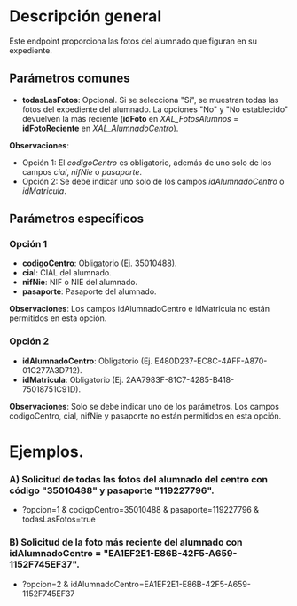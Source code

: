# Descripción general

Este endpoint proporciona las fotos del alumnado que figuran en su expediente.

## Parámetros comunes

* **todasLasFotos**: Opcional. Si se selecciona "Sí", se muestran todas las fotos del expediente del alumnado. La opciones "No" y "No establecido" devuelven la más reciente (**idFoto** en *XAL_FotosAlumnos* = **idFotoReciente** en *XAL_AlumnadoCentro*).

**Observaciones**:
* Opción 1: El *codigoCentro* es obligatorio, además de uno solo de los campos *cial*, *nifNie* o *pasaporte*.
* Opción 2: Se debe indicar uno solo de los campos *idAlumnadoCentro* o *idMatricula*.

## Parámetros específicos

### Opción 1
* **codigoCentro**: Obligatorio (Ej. 35010488).
* **cial**: CIAL del alumnado.
* **nifNie**: NIF o NIE del alumnado.
* **pasaporte**: Pasaporte del alumnado.

**Observaciones**: Los campos idAlumnadoCentro e idMatricula no están permitidos en esta opción.

### Opción 2
* **idAlumnadoCentro**: Obligatorio (Ej. E480D237-EC8C-4AFF-A870-01C277A3D712).
* **idMatricula**: Obligatorio (Ej. 2AA7983F-81C7-4285-B418-75018751C91D).

**Observaciones**: Solo se debe indicar uno de los parámetros. Los campos codigoCentro, cial, nifNie y pasaporte no están permitidos en esta opción.

# Ejemplos.
### A) Solicitud de todas las fotos del alumnado del centro con código "35010488" y pasaporte "119227796".
* ?opcion=1 & codigoCentro=35010488 & pasaporte=119227796 & todasLasFotos=true

### B) Solicitud de la foto más reciente del alumnado con idAlumnadoCentro = "EA1EF2E1-E86B-42F5-A659-1152F745EF37".
* ?opcion=2 & idAlumnadoCentro=EA1EF2E1-E86B-42F5-A659-1152F745EF37
